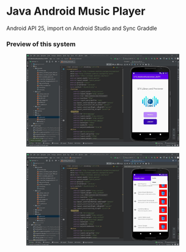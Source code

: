 
# Java Android Music Player

Android API 25, import on Android Studio and Sync Graddle

### Preview of this system
<p align="Center">
  <img width="400" src="SS/Home.jpg" />
</p>

<p align="Center">
  <img width="400" src="SS/Library+menu.jpg" />
</p>
